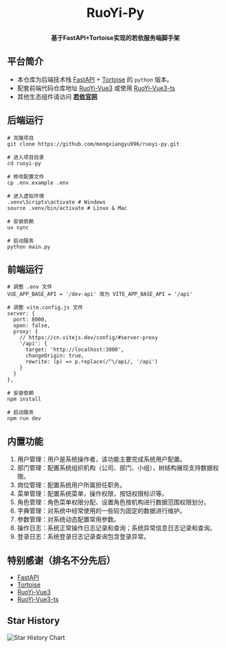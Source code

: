 <h1 align="center" style="margin: 30px 0 30px; font-weight: bold; font-size: 30px">RuoYi-Py</h1>
<h4 align="center">基于FastAPI+Tortoise实现的若依服务端脚手架</h4>

## 平台简介
* 本仓库为后端技术栈 [FastAPI](https://fastapi.tiangolo.com/zh) + [Tortoise](https://tortoise.org.cn) 的 `python` 版本。
* 配套前端代码仓库地址 [RuoYi-Vue3](https://github.com/yangzongzhuan/RuoYi-Vue3) 或使用 [RuoYi-Vue3-ts](https://github.com/zzh948498/RuoYi-Vue3-ts)
* 其他生态组件请访问 **[若依官网](http://ruoyi.vip/)**

## 后端运行
    # 克隆项目
    git clone https://github.com/mengxiangyu996/ruoyi-py.git

    # 进入项目目录
    cd ruoyi-py

    # 修改配置文件
    cp .env.example .env

    # 进入虚拟环境
    .venv\Scripts\activate # Windows
    source .venv/bin/activate # Linux & Mac

    # 安装依赖
    uv sync

    # 启动服务
    python main.py

## 前端运行
    # 调整 .env 文件
    VUE_APP_BASE_API = '/dev-api' 改为 VITE_APP_BASE_API = '/api'

    # 调整 vite.config.js 文件
    server: {
      port: 8000,
      open: false,
      proxy: {
        // https://cn.vitejs.dev/config/#server-proxy
        '/api': {
          target: 'http://localhost:3000',
          changeOrigin: true,
          rewrite: (p) => p.replace(/^\/api/, '/api')
        }
      }
    },

    # 安装依赖
    npm install

    # 启动服务
    npm run dev

## 内置功能
1.  用户管理：用户是系统操作者，该功能主要完成系统用户配置。
2.  部门管理：配置系统组织机构（公司、部门、小组），树结构展现支持数据权限。
3.  岗位管理：配置系统用户所属担任职务。
4.  菜单管理：配置系统菜单，操作权限，按钮权限标识等。
5.  角色管理：角色菜单权限分配、设置角色按机构进行数据范围权限划分。
6.  字典管理：对系统中经常使用的一些较为固定的数据进行维护。
7.  参数管理：对系统动态配置常用参数。
8.  操作日志：系统正常操作日志记录和查询；系统异常信息日志记录和查询。
9.  登录日志：系统登录日志记录查询包含登录异常。

## 特别感谢（排名不分先后）
- [FastAPI](https://fastapi.tiangolo.com)
- [Tortoise](https://tortoise.github.io)
- [RuoYi-Vue3](https://github.com/yangzongzhuan/RuoYi-Vue3)
- [RuoYi-Vue3-ts](https://github.com/zzh948498/RuoYi-Vue3-ts)

## Star History
<picture>
  <source
    media="(prefers-color-scheme: dark)"
    srcset="
      https://api.star-history.com/svg?repos=mengxiangyu996/ruoyi-py&type=Date&theme=dark
    "
  />
  <source
    media="(prefers-color-scheme: light)"
    srcset="
      https://api.star-history.com/svg?repos=mengxiangyu996/ruoyi-py&type=Date
    "
  />
  <img
    alt="Star History Chart"
    src="https://api.star-history.com/svg?repos=mengxiangyu996/ruoyi-py&type=Date"
  />
</picture>